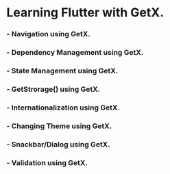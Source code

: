 # Learning Flutter with GetX.

### - Navigation using GetX.
### - Dependency Management using GetX.
### - State Management using GetX.
### - GetStrorage() using GetX.
### - Internationalization using GetX.
### - Changing Theme using GetX.
### - Snackbar/Dialog using GetX.
### - Validation using GetX.
